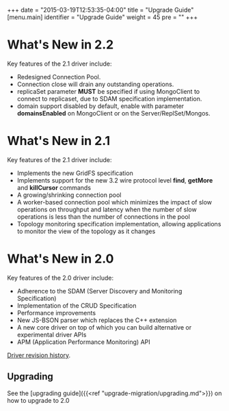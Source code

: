+++
date = "2015-03-19T12:53:35-04:00"
title = "Upgrade Guide"
[menu.main]
  identifier = "Upgrade Guide"
  weight = 45
  pre = "<i class='fa fa-cog'></i>"
+++

# What's New in 2.2

Key features of the 2.1 driver include:

- Redesigned Connection Pool.
- Connection close will drain any outstanding operations.
- replicaSet parameter **MUST** be specified if using MongoClient to connect to replicaset, due to SDAM specification implementation.
- domain support disabled by default, enable with parameter **domainsEnabled** on MongoClient or on the Server/ReplSet/Mongos.

# What's New in 2.1

Key features of the 2.1 driver include:

- Implements the new GridFS specification
- Implements support for the new 3.2 wire protocol level **find**, **getMore** and **killCursor** commands
- A growing/shrinking connection pool
- A worker-based connection pool which minimizes the impact of slow operations on throughput and latency when the number of slow operations is less than the number of connections in the pool
- Topology monitoring specification implementation, allowing applications to monitor the view of the topology as it changes

# What's New in 2.0

Key features of the 2.0 driver include:

- Adherence to the SDAM (Server Discovery and Monitoring Specification)
- Implementation of the CRUD Specification
- Performance improvements
- New JS-BSON parser which replaces the C++ extension
- A new core driver on top of which you can build alternative or experimental driver APIs
- APM (Application Performance Monitoring) API

[Driver revision history](https://github.com/mongodb/node-mongodb-native/blob/2.1/HISTORY.md).

## Upgrading

See the [upgrading guide]({{<ref "upgrade-migration/upgrading.md">}}) on how to upgrade to 2.0
